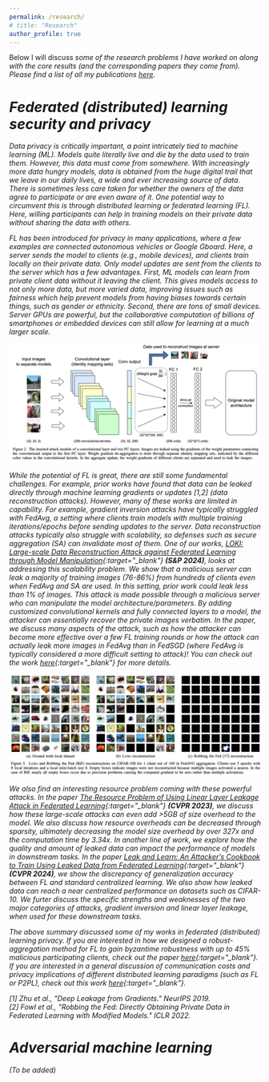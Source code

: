 ```yaml
---
permalink: /research/
# title: "Research"
author_profile: true
---
```


Below I will discuss <em>some<em> of the research problems I have worked on along with the core results (and the corresponding papers they come from). Please find a list of all my publications [here](https://joshuaczhao.github.io/publications/).

Federated (distributed) learning security and privacy
======
Data privacy is critically important, a point intricately tied to machine learning (ML). Models quite literally live and die by the data used to train them. However, this data must come from somewhere. With increasingly more data hungry models, data is obtained from the huge digital trail that we leave in our daily lives, a wide and ever increasing source of data. There is sometimes less care taken for whether the owners of the data agree to participate or are even aware of it. One potential way to circumvent this is through distributed learning or federated learning (FL). Here, willing participants can help in training models on their private data without sharing the data with others.

FL has been introduced for privacy in many applications, where a few examples are connected autonomous vehicles or Google Gboard. Here, a server sends the model to clients (e.g., mobile devices), and clients train locally on their private data. Only model updates are sent from the clients to the server which has a few advantages. First, ML models can learn from private client data without it leaving the client. This gives models access to not only more data, but more varied data, improving issues such as fairness which help prevent models from having biases towards certain things, such as gender or ethnicity. Second, there are tons of small devices. Server GPUs are powerful, but the collaborative computation of billions of smartphones or embedded devices can still allow for learning at a much larger scale.

![image info](../images/loki_3.png)

While the potential of FL is great, there are still some fundamental challenges. For example, prior works have found that data can be leaked directly through machine learning gradients or updates \[1,2\] (data reconstruction attacks). However, many of these works are limited in capability. For example, gradient inversion attacks have typically struggled with FedAvg, a setting where clients train models with multiple training iterations/epochs before sending updates to the server. Data reconstruction attacks typically also struggle with scalability, so defenses such as secure aggregation (SA) can invalidate most of them. One of our works, [LOKI: Large-scale Data Reconstruction Attack against Federated Learning through Model Manipulation](https://www.computer.org/csdl/proceedings-article/sp/2024/313000a030/1RjEa6sC0I8){:target="_blank"} **(S&P 2024)**, looks at addressing this scalability problem. We show that a malicious server can leak a majority of training images (76-86%) from hundreds of clients even when FedAvg and SA are used. In this setting, prior work could leak less than 1% of images. This attack is made possible through a malicious server who can manipulate the model architecture/parameters. By adding customized convolutional kernels and fully connected layers to a model, the attacker can essentially recover the private images verbatim. In the paper, we discuss many aspects of the attack, such as how the attacker can become more effective over a few FL training rounds or how the attack can actually leak more images in FedAvg than in FedSGD (where FedAvg is typically considered a more difficult setting to attack)! You can check out the work [here](https://www.computer.org/csdl/proceedings-article/sp/2024/313000a030/1RjEa6sC0I8){:target="_blank"} for more details.

![image info](../images/loki_1.png)

We also find an interesting resource problem coming with these powerful attacks. In the paper [The Resource Problem of Using Linear Layer Leakage Attack in Federated Learning](https://openaccess.thecvf.com/content/CVPR2023/papers/Zhao_The_Resource_Problem_of_Using_Linear_Layer_Leakage_Attack_in_CVPR_2023_paper.pdf){:target="_blank"} **(CVPR 2023)**, we discuss how these large-scale attacks can even add >5GB of size overhead to the model. We also discuss how resource overheads can be decreased through sparsity, ultimately decreasing the model size overhead by over 327x and the computation time by 3.34x. In another line of work, we explore how the quality and amount of leaked data can impact the performance of models in downstream tasks. In the paper [Leak and Learn: An Attacker’s Cookbook to Train Using Leaked Data from Federated Learning](https://openaccess.thecvf.com/content/CVPR2024/papers/Zhao_Leak_and_Learn_An_Attackers_Cookbook_to_Train_Using_Leaked_CVPR_2024_paper.pdf){:target="_blank"} **(CVPR 2024)**, we show the discrepancy of generalization accuracy between FL and standard centralized learning. We also show how leaked data can reach a near centralized performance on datasets such as CIFAR-10. We furter discuss the specific strengths and weaknesses of the two major categories of attacks, gradient inversion and linear layer leakage, when used for these downstream tasks.

The above summary discussed some of my works in federated (distributed) learning privacy. If you are interested in how we designed a robust-aggregation method for FL to gain byzantime robustness with up to 45% malicious participating clients, check out the paper [here](https://dl.acm.org/doi/pdf/10.1145/3579856.3582836){:target="_blank"}. If you are interested in a general discussion of communication costs and privacy implications of different distributed learning paradigms (such as FL or P2PL), check out this work [here](https://ieeexplore.ieee.org/stamp/stamp.jsp?tp=&arnumber=10206535&tag=1){:target="_blank"}.

\[1\] Zhu et al., "Deep Leakage from Gradients." NeurIPS 2019. <br />
\[2\] Fowl et al., "Robbing the Fed: Directly Obtaining Private Data in Federated Learning with Modified Models." ICLR 2022.

Adversarial machine learning
====== 
(To be added)